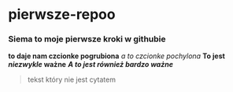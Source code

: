 # pierwsze-repoo
### Siema to moje pierwsze kroki w githubie
__to daje nam czcionke pogrubiona__
_a to czcionke pochylona_
__To jest _niezwykle_ ważne__
___A to jest również bardzo ważne___
>tekst który nie jest cytatem
